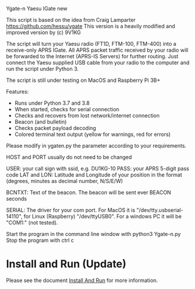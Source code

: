 Ygate-n Yaesu IGate new

This script is based on the idea from Craig Lamparter 
https://github.com/hessu/ygate
This version is a heavily modified and improved version by 
(c) 9V1KG

The script will turn your Yaesu radio (FT1D, FTM-100, FTM-400) into a receive-only APRS IGate.
All APRS packet traffic received by your radio will be forwarded to the Internet
(APRS-IS Servers) for further routing. Just connect the Yaesu supplied USB cable from
your radio to the computer and run the script under Python 3.

The script is still under testing on MacOS and Raspberry Pi 3B+

Features:
- Runs under Python 3.7 and 3.8
- When started, checks for serial connection 
- Checks and recovers from lost network/internet connection
- Beacon (and bulletin)
- Checks packet payload decoding
- Colored terminal text output (yellow for warnings, red for errors)

Please modify in ygaten.py the parameter according to your requirements.

HOST and PORT usually do not need to be changed

USER: your call sign with ssid, e.g. DU1KG-10
PASS: your APRS 5-digit pass code
LAT and LON: Latitude and Longitude of your position in the format
(degrees, minutes as decimal number, N/S/E/W)

BCNTXT: Text of the beacon. The beacon will be sent ever BEACON seconds

SERIAL: The driver for your com port. For MacOS it is "/dev/tty.usbserial-14110",
for Linux (Raspberry) "/dev/ttyUSB0". For a windows PC it will be "COM1:"
(not tested).

Start the program in the command line window with python3 Ygate-n.py
Stop the program with ctrl c

# Install and Run (Update)

Please see the document [Install And Run](Install_run.md) for more information.
